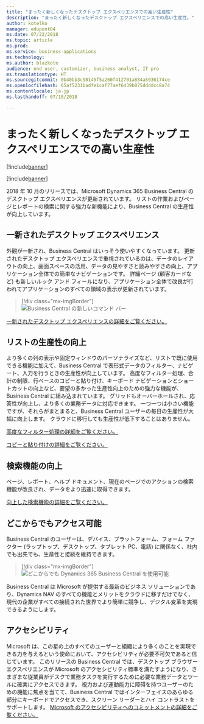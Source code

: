 ```yaml
---
title: "まったく新しくなったデスクトップ エクスペリエンスでの高い生産性"
description: "まったく新しくなったデスクトップ エクスペリエンスでの高い生産性。"
author: kotelko
manager: edupont04
ms.date: 07/22/2018
ms.topic: article
ms.prod: 
ms.service: business-applications
ms.technology: 
ms.author: blazkote
audience: end user, customizer, business analyst, IT pro
ms.translationtype: HT
ms.sourcegitcommit: 0b40bb3c98145f5a260f412701a884a5936174ce
ms.openlocfilehash: 65af5231badfe1caf77aef6439b075ddddcc8a74
ms.contentlocale: ja-jp
ms.lasthandoff: 07/18/2018

---
```


# <a name="high-productivity-with-an-all-refreshed-desktop-experience"></a>まったく新しくなったデスクトップ エクスペリエンスでの高い生産性

[!include[banner](../../includes/banner.md)]

[!include[banner](Includes/disclaimer.md)]

2018 年 10 月のリリースでは、Microsoft Dynamics 365 Business Central のデスクトップ エクスペリエンスが更新されています。 リストの作業およびページとレポートの検索に関する強力な新機能により、Business Central の生産性が向上しています。

## <a name="refreshed-desktop-experience"></a>一新されたデスクトップ エクスペリエンス
外観が一新され、Business Central はいっそう使いやすくなっています。 更新されたデスクトップ エクスペリエンスで重視されているのは、データのレイアウトの向上、画面スペースの活用、データの見やすさと読みやすさの向上、アプリケーション全体での簡単なナビゲーションです。 詳細ページ (顧客カードなど) も新しいルック アンド フィールになり、アプリケーション全体で改良が行われてアプリケーションのすべての領域の表示が更新されています。

> [!div class="mx-imgBorder"]
> ![Business Central の新しいコマンド バー](media/commanding.png "Business Central の新しいコマンド バー")

[一新されたデスクトップ エクスペリエンスの詳細をご覧ください。](refreshed-ux.md)

## <a name="improved-productivity-in-lists"></a>リストの生産性の向上
より多くの列の表示や固定ウィンドウのパーソナライズなど、リストで既に使用できる機能に加えて、Business Central で表形式データのフィルター、ナビゲート、入力を行うときの生産性が向上しています。 高度なフィルター処理、合計の制限、行ベースのコピーと貼り付け、キーボード ナビゲーションとショートカットの向上など、要望の多かった生産性向上のための強力な機能が、Business Central に組み込まれています。 グリッドもオーバーホールされ、応答性が向上し、より多くの業務データに対応できます。 一つ一つは小さい機能ですが、それらがまとまると、Business Central ユーザーの毎日の生産性が大幅に向上します。 クラウドに移行しても生産性が低下することはありません。

[高度なフィルター処理の詳細をご覧ください。](advanced-filtering.md)

[コピーと貼り付けの詳細をご覧ください。](grid-and-copy-paste.md)

## <a name="improved-search"></a>検索機能の向上
ページ、レポート、ヘルプ ドキュメント、現在のページでのアクションの検索機能が改良され、データをより迅速に取得できます。

[向上した検索機能の詳細をご覧ください。](improvements-to-search.md)

## <a name="access-from-anywhere"></a>どこからでもアクセス可能
Business Central のユーザーは、デバイス、プラットフォーム、フォーム ファクター (ラップトップ、デスクトップ、タブレット PC、電話) に関係なく、社内でも出先でも、生産性と接続を維持できます。

> [!div class="mx-imgBorder"]
> ![どこからでも Dynamics 365 Business Central を使用可能](media/bc-apps2.png "Business Central のユーザーは、デスクトップ、携帯電話、タブレットのいずれでも生産性を維持できます")

Business Central は Microsoft が提供する最新のビジネス ソリューションであり、Dynamics NAV のすべての機能とメリットをクラウドに移すだけでなく、現代の企業がすべての接続された世界でより簡単に競争し、デジタル変革を実現できるようにします。

## <a name="accessibility"></a>アクセシビリティ
Microsoft は、この星の上のすべてのユーザーと組織により多くのことを実現できる力を与えるという使命において、アクセシビリティが必要不可欠であると信じています。 このリリースの Business Central では、デスクトップ ブラウザー エクスペリエンスが Microsoft のアクセシビリティ標準を満たすようになり、さまざまな従業員がデスクで業務タスクを実行するために必要な業務データとツールに確実にアクセスできます。
視力および運動能力に障碍を持つユーザーのための機能に焦点を当てて、Business Central ではインターフェイスのあらゆる部分にキーボードでアクセスでき、スクリーン リーダーとハイ コントラストをサポートします。
[Microsoft のアクセシビリティへのコミットメントの詳細をご覧ください。](https://aka.ms/microsoftaccessibility)

